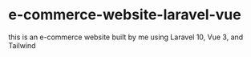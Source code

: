 # e-commerce-website-laravel-vue
this is an e-commerce website built by me using Laravel 10, Vue 3, and Tailwind
